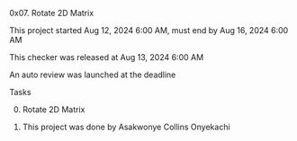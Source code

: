0x07. Rotate 2D Matrix

This project started Aug 12, 2024 6:00 AM, must end by Aug 16, 2024 6:00 AM

This checker was released at Aug 13, 2024 6:00 AM

An auto review was launched at the deadline

Tasks

0. Rotate 2D Matrix

1. This project was done by Asakwonye Collins Onyekachi
